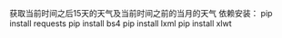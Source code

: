 获取当前时间之后15天的天气及当前时间之前的当月的天气
依赖安装：
pip install requests
pip install bs4
pip install lxml
pip install xlwt

